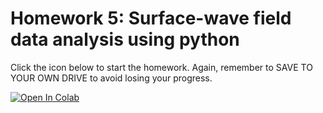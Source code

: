 # Homework 5: Surface-wave field data analysis using python

Click the icon below to start the homework. Again, remember to SAVE TO YOUR OWN DRIVE to avoid losing your progress. 

[![Open In Colab](https://colab.research.google.com/assets/colab-badge.svg)](https://colab.research.google.com/github/UCB-CE170a/Fall2023/blob/main/Homework/Homework5/Fall2023_Hw5.ipynb)
